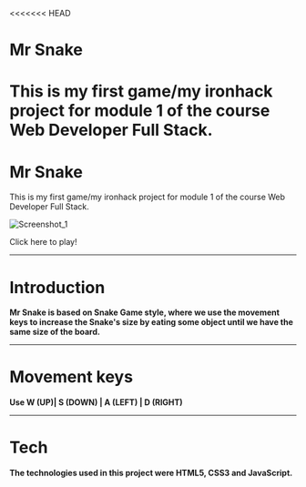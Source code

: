 <<<<<<< HEAD
# Mr Snake

This is my first game/my ironhack project for module 1 of the course Web Developer Full Stack.
=======

# Mr Snake

This is my first game/my ironhack project for module 1 of the course Web Developer Full Stack.

![Screenshot_1](https://user-images.githubusercontent.com/105829768/185740542-d4136d09-b0b2-4819-9f8b-ccb8c9ee9b64.png)

Click here to play!
<hr>

# Introduction

<strong> Mr Snake <strong/> is based on Snake Game style, where we use the movement keys to increase the Snake's size by eating some object until we have the same size of the board.
  
<hr>
  
# Movement keys
  
  Use W (UP)| S (DOWN) | A (LEFT) | D (RIGHT)
  
<hr>

  # Tech
  
  The technologies used in this project were HTML5, CSS3 and JavaScript.
  


